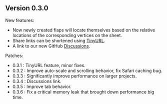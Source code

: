 
## Version 0.3.0

New features:
- Now newly created flaps will locate themselves based on the relative locations of the corresponding vertices on the sheet.
- Share links can be shortened using [TinyURL](https://tinyurl.com/).
- A link to our new GitHub [Discussions](https://github.com/MuTsunTsai/box-pleating-studio/discussions).

Patches:
- 0.3.1 : TinyURL feature, minor fixes.
- 0.3.2 : Improve auto-scale and scrolling behavior, fix Safari caching bug.
- 0.3.3 : Significantly improve performance on larger projects.
- 0.3.4 : Discussions link.
- 0.3.5 : Improve tab behavior.
- 0.3.6 : Fix a critical memory leak that brought down performance big time.
